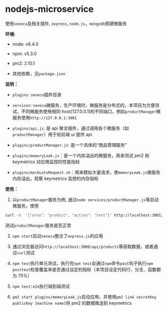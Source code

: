 # nodejs-microservice

使用`seneca`及相关插件, `express`, `node.js`，`mongodb`搭建微服务

**环境:**

* node: v8.4.0

* npm: v5.3.0

* pm2: 2.10.1

* 其他依赖，见`package.json`

**说明：**

* `plugins`: `seneca`插件目录

* `services`: `seneca`微服务，生产环境时，微服务是分布式的，本项目为方便测试，不同微服务使用相同 host(127.0.0.1)的不同端口，例如`productManager`微服务使用`http://127.0.0.1:3001`

* `plugins/api.js`: 是 api 聚合插件，通过调用各个微服务（如`productManager`）用于给前端 ui 提供 api

* `plugins/productManager.js`: 是一个具体的“商品管理服务”

* `plugins/memoryLeak.js`：是一个内存溢出的微服务，用来测试 pm2 和 keymetrics 对应用监控的性能指标

* `plugins/mockLotsRequest.sh`：用来模拟大量请求，使`memoryLeak.js`微服务内存溢出，观察 keymetrics 监控的内存指标

**使用：**

1.  以`productManager`服务为例, 通过`node services/productManager.js`等启动微服务，使用

```bash
curl -d  '{"area": "product", "action": "test"}' http://localhost:3001/act
```

测试`productManager`服务是否正常

2.  `npm start`启动`seneca`整合了`express.js`的应用

3.  通过浏览器访问`http://localhost:3000/api/products`等获取数据，或者通过`curl`测试

4.  `npm test`执行单元测试，执行完`npm test`会通过`npm`命令`post`钩子执行`npm posttest`检查覆盖率是否通过设定的指标（本项目设定代码行、分支、函数都为 75%）

5.  `npm test:e2e`执行端到端测试

6.  `pm2 start plugins/memoryLeak.js`启动应用，并使用`pm2 link secretKey publicKey [machine name]`将 pm2 的数据推送到 keymetrics
